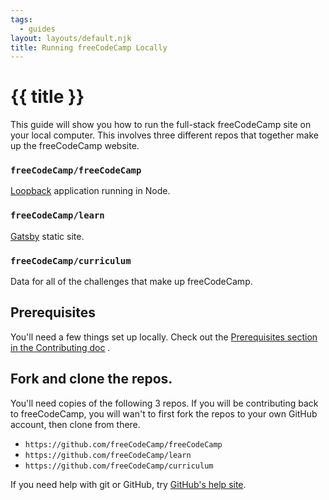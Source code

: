 ```yaml
---
tags:
  - guides
layout: layouts/default.njk
title: Running freeCodeCamp Locally
---
```

# {{ title }}

This guide will show you how to run the full-stack freeCodeCamp site on your
local computer. This involves three different repos that together make up the
freeCodeCamp website.

### `freeCodeCamp/freeCodeCamp`

[Loopback](https://loopback.io/) application running in Node.

### `freeCodeCamp/learn`

[Gatsby](https://www.gatsbyjs.org/) static site.

### `freeCodeCamp/curriculum`

Data for all of the challenges that make up freeCodeCamp.

## Prerequisites

You'll need a few things set up locally. Check out the
[Prerequisites section in the Contributing doc](https://github.com/tortxof/freeCodeCamp/blob/staging/CONTRIBUTING.md#prerequisites)
.

## Fork and clone the repos.

You'll need copies of the following 3 repos. If you will be contributing back to
freeCodeCamp, you will wan't to first fork the repos to your own GitHub account,
then clone from there.

- `https://github.com/freeCodeCamp/freeCodeCamp`
- `https://github.com/freeCodeCamp/learn`
- `https://github.com/freeCodeCamp/curriculum`

If you need help with git or GitHub, try
[GitHub's help site](https://help.github.com/).
